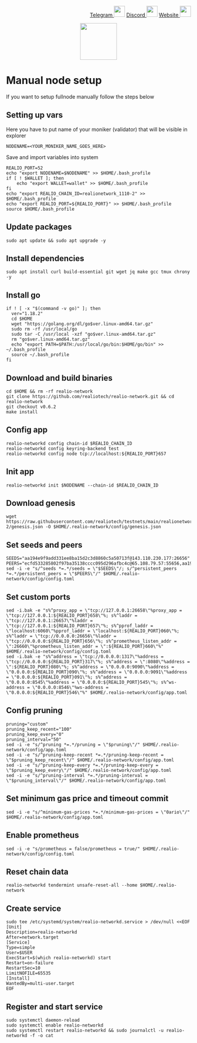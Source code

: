 <p style="font-size:14px" align="right">
<a href="https://t.me/yekssin" target="_blank">Telegram <img src="https://user-images.githubusercontent.com/110628975/200304455-120e6b06-2785-4c4f-8fc7-e9ef39dd653e.png" width="30"/></a>
<a href="https://discordapp.com/users/418099630765637642" target="_blank">Discord <img src="https://user-images.githubusercontent.com/110628975/200304348-3539ebf8-e4f7-4b73-a259-35d06c41441e.png" width="30"/></a>
<a href="https://yeksin.net/" target="_blank">Website <img src="https://user-images.githubusercontent.com/110628975/200305287-749a5db9-d46c-4951-a1ec-cb2852d7af1d.png" width="30"/></a>
</p>

<p align="center">
  <img height="100" height="auto" src="https://user-images.githubusercontent.com/110628975/206032279-754840e1-56e2-447e-ba51-4977e3e703db.png">
</p>

# Manual node setup
If you want to setup fullnode manually follow the steps below

## Setting up vars
Here you have to put name of your moniker (validator) that will be visible in explorer
```
NODENAME=<YOUR_MONIKER_NAME_GOES_HERE>
```

Save and import variables into system
```
REALIO_PORT=52
echo "export NODENAME=$NODENAME" >> $HOME/.bash_profile
if [ ! $WALLET ]; then
	echo "export WALLET=wallet" >> $HOME/.bash_profile
fi
echo "export REALIO_CHAIN_ID=realionetwork_1110-2" >> $HOME/.bash_profile
echo "export REALIO_PORT=${REALIO_PORT}" >> $HOME/.bash_profile
source $HOME/.bash_profile
```

## Update packages
```
sudo apt update && sudo apt upgrade -y
```

## Install dependencies
```
sudo apt install curl build-essential git wget jq make gcc tmux chrony -y
```

## Install go
```
if ! [ -x "$(command -v go)" ]; then
  ver="1.18.2"
  cd $HOME
  wget "https://golang.org/dl/go$ver.linux-amd64.tar.gz"
  sudo rm -rf /usr/local/go
  sudo tar -C /usr/local -xzf "go$ver.linux-amd64.tar.gz"
  rm "go$ver.linux-amd64.tar.gz"
  echo "export PATH=$PATH:/usr/local/go/bin:$HOME/go/bin" >> ~/.bash_profile
  source ~/.bash_profile
fi
```

## Download and build binaries
```
cd $HOME && rm -rf realio-network
git clone https://github.com/realiotech/realio-network.git && cd realio-network
git checkout v0.6.2
make install
```

## Config app
```
realio-networkd config chain-id $REALIO_CHAIN_ID
realio-networkd config keyring-backend test
realio-networkd config node tcp://localhost:${REALIO_PORT}657
```

## Init app
```
realio-networkd init $NODENAME --chain-id $REALIO_CHAIN_ID
```

## Download genesis
```
wget https://raw.githubusercontent.com/realiotech/testnets/main/realionetwork_1110-2/genesis.json -O $HOME/.realio-network/config/genesis.json
```

## Set seeds and peers
```
SEEDS="aa194e9f9add331ee8ba15d2c3d8860c5a50713f@143.110.230.177:26656"
PEERS="ecfd533285802f97ba35138cccc095d296afbc4c@65.108.79.57:55656,aa194e9f9add331ee8ba15d2c3d8860c5a50713f@143.110.230.177:26656,b951522911e62334b6e08c65d996699088957967@194.163.165.176:36656,3bd4080934277762848e8bbd126d2eaccb7cbffc@135.181.20.30:46656,704eb376ec58ce6b4d1df7dfd7f0be7e79d5f200@65.108.142.47:26556,a7dbc9d642bb838951c52362411af6e7ced67e25@realio.peer.stavr.tech:21096,1e7e1faf277d19df05facebe2a7e403044662234@213.239.217.52:37656,cc3826b4acd943cd104dea8af70d1e598b803dc6@75.119.130.18:12656"
sed -i -e "s/^seeds *=.*/seeds = \"$SEEDS\"/; s/^persistent_peers *=.*/persistent_peers = \"$PEERS\"/" $HOME/.realio-network/config/config.toml
```

## Set custom ports
```
sed -i.bak -e "s%^proxy_app = \"tcp://127.0.0.1:26658\"%proxy_app = \"tcp://127.0.0.1:${REALIO_PORT}658\"%; s%^laddr = \"tcp://127.0.0.1:26657\"%laddr = \"tcp://127.0.0.1:${REALIO_PORT}657\"%; s%^pprof_laddr = \"localhost:6060\"%pprof_laddr = \"localhost:${REALIO_PORT}060\"%; s%^laddr = \"tcp://0.0.0.0:26656\"%laddr = \"tcp://0.0.0.0:${REALIO_PORT}656\"%; s%^prometheus_listen_addr = \":26660\"%prometheus_listen_addr = \":${REALIO_PORT}660\"%" $HOME/.realio-network/config/config.toml
sed -i.bak -e "s%^address = \"tcp://0.0.0.0:1317\"%address = \"tcp://0.0.0.0:${REALIO_PORT}317\"%; s%^address = \":8080\"%address = \":${REALIO_PORT}080\"%; s%^address = \"0.0.0.0:9090\"%address = \"0.0.0.0:${REALIO_PORT}090\"%; s%^address = \"0.0.0.0:9091\"%address = \"0.0.0.0:${REALIO_PORT}091\"%; s%^address = \"0.0.0.0:8545\"%address = \"0.0.0.0:${REALIO_PORT}545\"%; s%^ws-address = \"0.0.0.0:8546\"%ws-address = \"0.0.0.0:${REALIO_PORT}546\"%" $HOME/.realio-network/config/app.toml
```

## Config pruning
```
pruning="custom"
pruning_keep_recent="100"
pruning_keep_every="0"
pruning_interval="50"
sed -i -e "s/^pruning *=.*/pruning = \"$pruning\"/" $HOME/.realio-network/config/app.toml
sed -i -e "s/^pruning-keep-recent *=.*/pruning-keep-recent = \"$pruning_keep_recent\"/" $HOME/.realio-network/config/app.toml
sed -i -e "s/^pruning-keep-every *=.*/pruning-keep-every = \"$pruning_keep_every\"/" $HOME/.realio-network/config/app.toml
sed -i -e "s/^pruning-interval *=.*/pruning-interval = \"$pruning_interval\"/" $HOME/.realio-network/config/app.toml
```

## Set minimum gas price and timeout commit
```
sed -i -e "s/^minimum-gas-prices *=.*/minimum-gas-prices = \"0ario\"/" $HOME/.realio-network/config/app.toml
```

## Enable prometheus
```
sed -i -e "s/prometheus = false/prometheus = true/" $HOME/.realio-network/config/config.toml
```

## Reset chain data
```
realio-networkd tendermint unsafe-reset-all --home $HOME/.realio-network
```

## Create service
```
sudo tee /etc/systemd/system/realio-networkd.service > /dev/null <<EOF
[Unit]
Description=realio-networkd
After=network.target
[Service]
Type=simple
User=$USER
ExecStart=$(which realio-networkd) start
Restart=on-failure
RestartSec=10
LimitNOFILE=65535
[Install]
WantedBy=multi-user.target
EOF
```

## Register and start service
```
sudo systemctl daemon-reload
sudo systemctl enable realio-networkd
sudo systemctl restart realio-networkd && sudo journalctl -u realio-networkd -f -o cat
```
